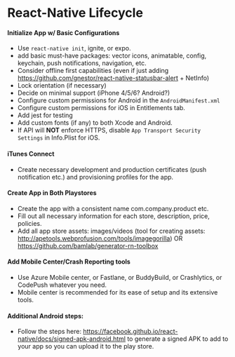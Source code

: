 # React-Native Lifecycle

#### Initialize App w/ Basic Configurations
 - Use `react-native init`, ignite, or expo.
 - add basic must-have packages: vector icons, animatable, config, keychain, push notifications, navigation, etc.
 - Consider offline first capabilities (even if just adding https://github.com/gnestor/react-native-statusbar-alert + NetInfo)
 - Lock orientation (if necessary)
 - Decide on minimal support (iPhone 4/5/6? Android?)
 - Configure custom permissions for Android in the `AndroidManifest.xml`
 - Configure custom permissions for iOS in Entitlements tab.
 - Add jest for testing
 - Add custom fonts (if any) to both Xcode and Android.
 - If API will **NOT** enforce HTTPS, disable `App Transport Security Settings` in Info.Plist for iOS.

#### iTunes Connect
 - Create necessary development and production certificates (push notification etc.) and provisioning profiles for the app.

#### Create App in Both Playstores
  - Create the app with a consistent name com.company.product etc.
  - Fill out all necessary information for each store, description, price, policies.
  - Add all app store assets: images/videos (tool for creating assets: http://apetools.webprofusion.com/tools/imagegorilla) OR https://github.com/bamlab/generator-rn-toolbox

#### Add Mobile Center/Crash Reporting tools
- Use Azure Mobile center, or Fastlane, or BuddyBuild, or Crashlytics, or CodePush whatever you need.
- Mobile center is recommended for its ease of setup and its extensive tools.

#### Additional Android steps:
- Follow the steps here: https://facebook.github.io/react-native/docs/signed-apk-android.html to generate a signed APK to add to your app so you can upload it to the play store.

